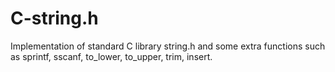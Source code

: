 # C-string.h

Implementation of standard C library string.h and some extra functions such as sprintf, sscanf, to_lower, to_upper, trim, insert.

